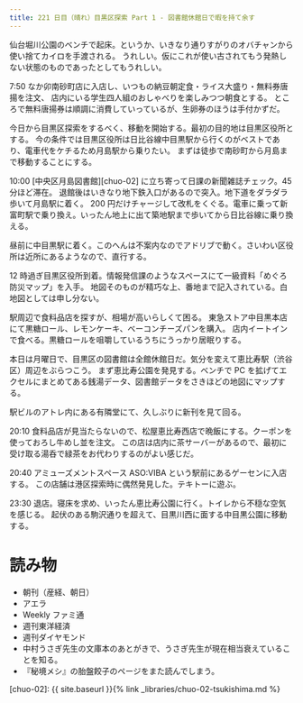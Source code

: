 ```yaml
---
title: 221 日目（晴れ）目黒区探索 Part 1 - 図書館休館日で暇を持て余す
---
```


仙台堀川公園のベンチで起床。というか、いきなり通りすがりのオバチャンから使い捨てカイロを手渡される。
うれしい。仮にこれが使い古されてもう発熱しない状態のものであったとしてもうれしい。

7:50 なか卯南砂町店に入店し、いつもの納豆朝定食・ライス大盛り・無料券唐揚を注文、
店内にいる学生四人組のおしゃべりを楽しみつつ朝食とする。
ところで無料唐揚券は順調に消費していっているが、生卵券のほうは手付かずだ。

今日から目黒区探索をするべく、移動を開始する。最初の目的地は目黒区役所とする。
今の条件では目黒区役所は日比谷線中目黒駅から行くのがベストであり、電車代をケチるため月島駅から乗りたい。
まずは徒歩で南砂町から月島まで移動することにする。

10:00 [中央区月島図書館][chuo-02] に立ち寄って日課の新聞雑誌チェック。45 分ほど滞在。
退館後はいきなり地下鉄入口があるので突入。地下道をダラダラ歩いて月島駅に着く。
200 円だけチャージして改札をくぐる。電車に乗って新富町駅で乗り換え。いったん地上に出て築地駅まで歩いてから日比谷線に乗り換える。

昼前に中目黒駅に着く。このへんは不案内なのでアドリブで動く。さいわい区役所は近所にあるようなので、直行する。

12 時過ぎ目黒区役所到着。情報発信課のようなスペースにて一級資料「めぐろ防災マップ」を入手。
地図そのものが精巧な上、番地まで記入されている。白地図としては申し分ない。

駅周辺で食料品店を探すが、相場が高いらしくて困る。
東急ストア中目黒本店にて黒糖ロール、レモンケーキ、ベーコンチーズパンを購入。
店内イートインで食べる。黒糖ロールを咀嚼しているうちにうっかり居眠りする。

本日は月曜日で、目黒区の図書館は全館休館日だ。気分を変えて恵比寿駅（渋谷区）周辺をぶらつこう。
まず恵比寿公園を発見する。ベンチで PC を拡げてエクセルにまとめてある銭湯データ、図書館データをさきほどの地図にマップする。

駅ビルのアトレ内にある有隣堂にて、久しぶりに新刊を見て回る。

20:10 食料品店が見当たらないので、松屋恵比寿西店で晩飯にする。クーポンを使っておろし牛めし並を注文。
この店は店内に茶サーバーがあるので、最初に受け取る湯呑で緑茶をお代わりするのがよい感じだ。

20:40 アミューズメントスペース ASO:VIBA という駅前にあるゲーセンに入店する。
この店舗は港区探索時に偶然発見した。テキトーに遊ぶ。

23:30 退店。寝床を求め、いったん恵比寿公園に行く。トイレから不穏な空気を感じる。
起伏のある駒沢通りを超えて、目黒川西に面する中目黒公園に移動する。

# 読み物

* 朝刊（産経、朝日）
* アエラ
* Weekly ファミ通
* 週刊東洋経済
* 週刊ダイヤモンド
* 中村うさぎ先生の文庫本のあとがきで、うさぎ先生が現在相当衰えていることを知る。
* 『秘境メシ』の胎盤餃子のページをまた読んでしまう。

[chuo-02]: {{ site.baseurl }}{% link _libraries/chuo-02-tsukishima.md %}
